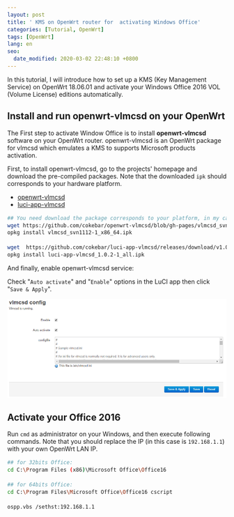 ```yaml
---
layout: post
title: ' KMS on OpenWrt router for  activating Windows Office'
categories: [Tutorial, OpenWrt]
tags: [OpenWrt]
lang: en
seo:
  date_modified: 2020-03-02 22:48:10 +0800
---
```


In this tutorial, I will introduce how to set up a KMS (Key Management Service) on OpenWrt 18.06.01 and activate your Windows Office 2016 VOL (Volume License) editions automatically.

## Install and run openwrt-vlmcsd on your OpenWrt

The First step to activate Window Office is to install **openwrt-vlmcsd** software on your OpenWrt router. openwrt-vlmcsd is an OpenWrt package for vlmcsd which emulates a KMS to supports Microsoft products activation.

First, to install openwrt-vlmcsd, go to the projects' homepage and download the pre-compiled packages. Note that the downloaded `ipk` should corresponds to your hardware platform.

- [openwrt-vlmcsd](https://github.com/cokebar/openwrt-vlmcsd/tree/gh-pages)
- [luci-app-vlmcsd](https://github.com/cokebar/openwrt-vlmcsd/tree/gh-pageshttps://github.com/cokebar/luci-app-vlmcsd/releases)

```sh
## You need download the package corresponds to your platform, in my case, is x86_64
wget https://github.com/cokebar/openwrt-vlmcsd/blob/gh-pages/vlmcsd_svn1112-1_x86_64.ipk
opkg install vlmcsd_svn1112-1_x86_64.ipk

wget  https://github.com/cokebar/luci-app-vlmcsd/releases/download/v1.0.2-1/luci-app-vlmcsd_1.0.2-1_all.ipk
opkg install luci-app-vlmcsd_1.0.2-1_all.ipk
```

And finally, enable openwrt-vlmcsd service:

Check "`Auto activate`" and "`Enable`" options in the LuCI app then click "`Save & Apply`".

![openwrt-vlmcsd config](/assets/img/post/vlmcsd-config.png)

## Activate your Office 2016

Run `cmd` as administrator on your Windows, and then execute following commands. Note that you should replace the IP (in this case is `192.168.1.1`)  with your own OpenWrt LAN IP.

```sh
## for 32bits Office:
cd C:\Program Files (x86)\Microsoft Office\Office16 

## for 64bits Office: 
cd C:\Program Files\Microsoft Office\Office16 cscript 

ospp.vbs /sethst:192.168.1.1
```
